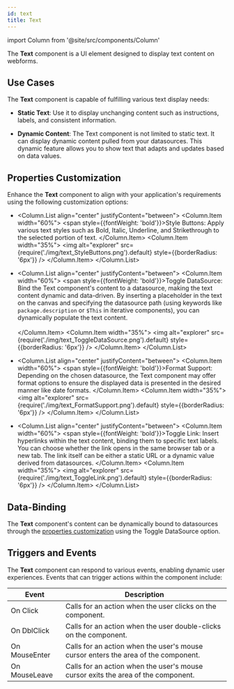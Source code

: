 ```yaml
---
id: text
title: Text
---
```

import Column from '@site/src/components/Column'

The **Text** component is a UI element designed to display text content on webforms.


## Use Cases

The **Text** component is capable of fulfilling various text display needs:

- **Static Text**: Use it to display unchanging content such as instructions, labels, and consistent information.

- **Dynamic Content**: The Text component is not limited to static text. It can display dynamic content pulled from your datasources. This dynamic feature allows you to show text that adapts and updates based on data values.


## Properties Customization

Enhance the **Text** component to align with your application's requirements using the following customization options:

- <Column.List align="center" justifyContent="between">
	<Column.Item width="60%">
        <span style={{fontWeight: 'bold'}}>Style Buttons</span>: Apply various text styles such as Bold, Italic, Underline, and Strikethrough to the selected portion of text. 
	</Column.Item>
	<Column.Item width="35%">
        <img alt="explorer" src={require('./img/text_StyleButtons.png').default} style={{borderRadius: '6px'}} />
	</Column.Item>
</Column.List>

- <Column.List align="center" justifyContent="between">
	<Column.Item width="60%">
        <span style={{fontWeight: 'bold'}}>Toggle DataSource</span>: Bind the Text component's content to a datasource, making the text content dynamic and data-driven. By inserting a placeholder in the text on the canvas and specifying the datasource path (using keywords like <code>package.description</code> or <code>$This</code> in iterative components), you can dynamically populate the text content. <br/><br/>
	</Column.Item>
	<Column.Item width="35%">
        <img alt="explorer" src={require('./img/text_ToggleDataSource.png').default} style={{borderRadius: '6px'}} />
	</Column.Item>
</Column.List>

- <Column.List align="center" justifyContent="between">
    <Column.Item width="60%">
        <span style={{fontWeight: 'bold'}}>Format Support</span>: Depending on the chosen datasource, the Text component may offer format options to ensure the displayed data is presented in the desired manner like date formats.
    </Column.Item>
    <Column.Item width="35%">
        <img alt="explorer" src={require('./img/text_FormatSupport.png').default} style={{borderRadius: '6px'}} />
    </Column.Item>
</Column.List>

- <Column.List align="center" justifyContent="between">
    <Column.Item width="60%">
        <span style={{fontWeight: 'bold'}}>Toggle Link</span>: Insert hyperlinks within the text content, binding them to specific text labels. You can choose whether the link opens in the same browser tab or a new tab. The link itself can be either a static URL or a dynamic value derived from datasources.
    </Column.Item>
    <Column.Item width="35%">
        <img alt="explorer" src={require('./img/text_ToggleLink.png').default} style={{borderRadius: '6px'}} />
    </Column.Item>
</Column.List>

## Data-Binding

The **Text** component's content can be dynamically bound to datasources through the [properties customization](#properties-customization) using the Toggle DataSource option. 

## Triggers and Events

The **Text** component can respond to various events, enabling dynamic user experiences. Events that can trigger actions within the component include:

|Event|Description|
|---|---|
|On Click| Calls for an action when the user clicks on the component. |
|On DblClick| Calls for an action when the user double-clicks on the component. |
|On MouseEnter| Calls for an action when the user's mouse cursor enters the area of the component. |
|On MouseLeave| Calls for an action when the user's mouse cursor exits the area of the component. |
